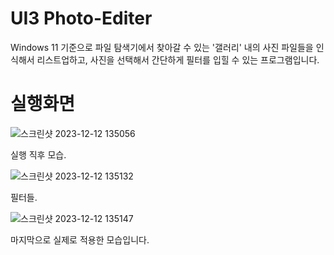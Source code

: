 # UI3 Photo-Editer

Windows 11 기준으로 파일 탐색기에서 찾아갈 수 있는 '갤러리' 내의 사진 파일들을 인식해서 리스트업하고, 사진을 선택해서 간단하게 필터를 입힐 수 있는 프로그램입니다.

# 실행화면
![스크린샷 2023-12-12 135056](https://github.com/CommercialCrew/PhotoEditor/assets/101386134/07bf3542-9fd6-41d7-8825-afd3868b78cd)

실행 직후 모습.

![스크린샷 2023-12-12 135132](https://github.com/CommercialCrew/PhotoEditor/assets/101386134/4455d8e9-aeed-4e50-9b41-0fb303dfccb8)

필터들.

![스크린샷 2023-12-12 135147](https://github.com/CommercialCrew/PhotoEditor/assets/101386134/6f9ddaf9-6261-4d83-bb77-7cc53f82adf6)

마지막으로 실제로 적용한 모습입니다.
